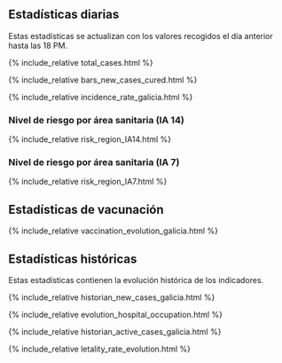 ## Estadísticas diarias

Estas estadísticas se actualizan con los valores recogidos el día anterior hasta las 18 PM.

{% include_relative total_cases.html %}

{% include_relative  bars_new_cases_cured.html %}

{% include_relative  incidence_rate_galicia.html %}

### Nivel de riesgo por área sanitaria (IA 14)

{% include_relative  risk_region_IA14.html %}

### Nivel de riesgo por área sanitaria (IA 7)

{% include_relative  risk_region_IA7.html %}

## Estadísticas de vacunación

{% include_relative  vaccination_evolution_galicia.html %}

## Estadísticas históricas

Estas estadísticas contienen la evolución histórica de los indicadores.

{% include_relative historian_new_cases_galicia.html %}

{% include_relative  evolution_hospital_occupation.html %}

{% include_relative historian_active_cases_galicia.html %}

{% include_relative letality_rate_evolution.html %}


